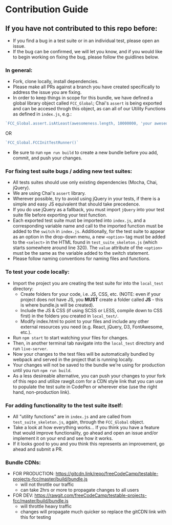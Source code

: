# Contribution Guide

## If you have not contributed to this repo before:
- If you find a bug in a test suite or in an individual test, please open an issue.
- If the bug can be confirmed, we will let you know, and if you would like to begin working on fixing the bug, please follow the guidlines below.

### In general:
- Fork, clone locally, install dependencies.
- Please make all PRs against a branch you have created specifically to address the issue you are fixing.
- In order to keep things in scope for this bundle, we have defined a global library object called `FCC_Global`; Chai's `assert` is being exported and can be accesed throgh this object, as can all of our Utility Functions as defined in `index.js`, e.g.:

```javascript
`FCC_Global.assert.isAtLeast(awesomeness.length, 10000000, 'your aweseomness is too short');`
```
OR

```javascript
`FCC_Global.FCCInitTestRunner()`
```
- Be sure to run `npm run build` to create a new bundle before you add, commit, and push your changes.

### For fixing test suite bugs / adding new test suites:
- All tests suites should use only existing dependencies (Mocha, Chai, jQuery).
- We are using Chai's `assert` library.
- Wherever possible, try to avoid using jQuery in your tests, if there is a simple and easy JS equivalent that should take precedence.
- If you do use jQuery as a fallback, you must import `jQuery` into your test suite file before exporting your test function.
- Each exported test suite must be imported into `index.js`, and a corresponding variable name and call to the imported function must be added to the `switch` in `index.js`. Additionally, for the test suite to appear as an option in the drop-down menu, a new `<option>` tag must be added to the `<select>` in the HTML found in `test_suite_skeleton.js` (which starts somewhere around line 320). The `value` attribute of the `<option>` must be the same as the variable added to the switch statement. 
- Please follow naming conventions for naming files and functions.

### To test your code locally:
- Import the project you are creating the test suite for into the `local_test` directory:
	- Create folders for your code, i.e. JS, CSS, etc. (NOTE: even if your project does not have JS, you **MUST** create a folder called **JS** - this is where bundle.js will be created).
	- Include the JS & CSS (if using SCSS or LESS, compile down to CSS first) in the folders you created in `local_test/`.
	- Modify index.html to point to your files and include any other external resources you need (e.g. React, jQuery, D3, FontAwesome, etc.).
- Run `npm start` to start watching your files for changes.
- Then, in another terminal tab navigate into the `local_test` directory and run `live-server`.
- Now your changes to the test files will be automatically bundled by webpack and served in the project that is running locally.
- Your changes will not be saved to the bundle we're using for production until you run `npm run build`.
- As a less desireable alternative, you can push your changes to your fork of this repo and utilize rawgit.com for a CDN style link that you can use to populate the test suite in CodePen or wherever else (use the right hand, non-production link).

### For adding functionality to the test suite itself:
- All "utility functions" are in `index.js` and are called from `test_suite_skeleton.js`, again, through the `FCC_Global` object.
- Take a look at how everything works... If you think you have a feature that would improve functionality, go ahead and open an issue and/or implement it on your end and see how it works. 
- If it looks good to you and you think this represents an improvement, go ahead and submit a PR.

### Bundle CDNs:
- FOR PRODUCTION: https://gitcdn.link/repo/freeCodeCamp/testable-projects-fcc/master/build/bundle.js
  - will not throttle our traffic
  - can take 2hrs or more to propagate changes to all users
- FOR DEV: https://rawgit.com/freeCodeCamp/testable-projects-fcc/master/build/bundle.js
  - will throttle heavy traffic
  - changes will propagate much quicker so replace the gitCDN link with this for testing 